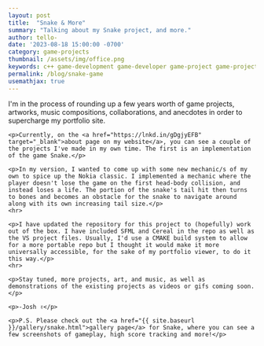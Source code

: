 ```yaml
---
layout: post
title:  "Snake & More"
summary: "Talking about my Snake project, and more."
author: tello-
date: '2023-08-18 15:00:00 -0700'
category: game-projects
thumbnail: /assets/img/office.png
keywords: c++ game-development game-developer game-project game-projects game-implementation self-starter
permalink: /blog/snake-game
usemathjax: true
---
```



<html>
<body>
    <p>I'm in the process of rounding up a few years worth of game projects, artworks, music compositions, collaborations, and anecdotes in order to supercharge my portfolio site.</p>

    <p>Currently, on the <a href="https://lnkd.in/gDgjyEFB" target="_blank">about page on my website</a>, you can see a couple of the projects I've made in my own time. The first is an implementation of the game Snake.</p>
    
    <p>In my version, I wanted to come up with some new mechanic/s of my own to spice up the Nokia classic. I implemented a mechanic where the player doesn't lose the game on the first head-body collision, and instead loses a life. The portion of the snake's tail hit then turns to bones and becomes an obstacle for the snake to navigate around along with its own increasing tail size.</p>
    <hr>

    <p>I have updated the repository for this project to (hopefully) work out of the box. I have included SFML and Cereal in the repo as well as the VS project files. Usually, I'd use a CMAKE build system to allow for a more portable repo but I thought it would make it more universally accessible, for the sake of my portfolio viewer, to do it this way.</p>
    <hr>

    <p>Stay tuned, more projects, art, and music, as well as demonstrations of the existing projects as videos or gifs coming soon.</p>
    
    <p>-Josh ✌</p>

    <p>P.S. Please check out the <a href="{{ site.baseurl }}/gallery/snake.html">gallery page</a> for Snake, where you can see a few screenshots of gameplay, high score tracking and more!</p>
</body>
</html>
